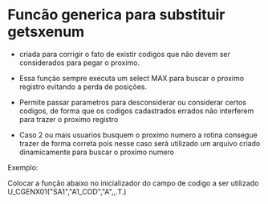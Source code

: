 # Funcão generica para substituir getsxenum
* criada para corrigir o fato de existir codigos que não devem ser considerados para pegar o proximo.

* Essa função sempre executa um select MAX para buscar o proximo registro
evitando a perda de posições.
* Permite passar parametros para desconsiderar ou considerar certos codigos, de forma que os 
codigos cadastrados errados não interferem para trazer o proximo registro
* Caso 2 ou mais usuarios busquem o proximo numero a rotina consegue trazer de forma 
correta pois nesse caso será utilizado um arquivo criado dinamicamente para buscar 
o proximo numero

Exemplo:

Colocar a função abaixo no inicializador do campo de codigo a ser utilizado<br />
U_CGENX01("SA1","A1_COD","A",,.T.)
